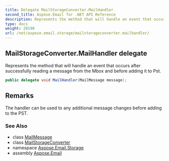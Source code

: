```yaml
---
title: Delegate MailStorageConverter.MailHandler
second_title: Aspose.Email for .NET API Reference
description: Represents the method that will handle an event that occurs after successfully reading a message from the Mbox and before adding it to Pst
type: docs
weight: 20190
url: /net/aspose.email.storage/mailstorageconverter.mailhandler/
---
```

## MailStorageConverter.MailHandler delegate

Represents the method that will handle an event that occurs after successfully reading a message from the Mbox and before adding it to Pst.

```csharp
public delegate void MailHandler(MailMessage message);
```

## Remarks

The handler can be used to any additional message changes before adding to the PST.

### See Also

* class [MailMessage](../../aspose.email/mailmessage/)
* class [MailStorageConverter](../mailstorageconverter/)
* namespace [Aspose.Email.Storage](../../aspose.email.storage/)
* assembly [Aspose.Email](../../)


